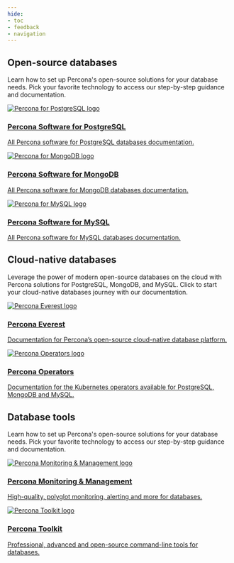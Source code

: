 ```yaml
---
hide:
- toc
- feedback
- navigation
---
```

<div class="landing">

  <!--Open-source theme-->

  <section class="splash highlight dark">
    <!--Intro-->
    <div class="splash-intro">
      <h1>
        Open-source databases
      </h1>
      <p>
        Learn how to set up Percona's open-source solutions for your database needs. Pick your favorite technology to access our step-by-step guidance and documentation.
      </p>
    </div>
    <!--Links-->
    <div class="splash-links">
      <a href="percona-for-postgresql" class="splash-card">
        <img src="assets/logo-postgresql.svg" alt="Percona for PostgreSQL logo" />
        <h3>
         Percona Software for PostgreSQL    
       </h3>
        <p>
          All Percona software for PostgreSQL databases documentation.
        </p>
      </a>
      <a href="percona-for-mongodb" class="splash-card">
        <img src="assets/logo-mongodb.svg" alt="Percona for MongoDB logo" />
        <h3>
          Percona Software for MongoDB
        </h3>
        <p>
          All Percona software for MongoDB databases documentation.
        </p>
      </a>
      <a href="percona-for-mysql" class="splash-card">
        <img src="assets/logo-mysql.svg" alt="Percona for MySQL logo" />
        <h3>
          Percona Software for MySQL
        </h3>
        <p>
          All Percona software for MySQL databases documentation.
        </p>
      </a>
    </div>
  </section>

  <!--Cloud theme-->

  <section class="splash">
    <!--Intro-->
    <div class="splash-intro">
      <h2>
        Cloud-native databases
      </h2>
      <p>
        Leverage the power of modern open-source databases on the cloud with Percona solutions for PostgreSQL, MongoDB, and MySQL. Click to start your cloud-native databases journey with our documentation.
      </p>
    </div>
    <!--Links-->
    <div class="splash-links">
      <a href="https://docs.percona.com/everest/" class="splash-card">
        <img src="assets/logo-everest.svg" alt="Percona Everest logo" />
        <h3>
          Percona Everest
        </h3>
        <p>
          Documentation for Percona’s open-source cloud-native database platform.
        </p>
      </a>
      <a href="percona-operators" class="splash-card">
        <img src="assets/logo-operators.svg" alt="Percona Operators logo" />
        <h3>
          Percona Operators
        </h3>
        <p>
          Documentation for the Kubernetes operators available for PostgreSQL, MongoDB and MySQL.
        </p>
      </a>
    </div>
  </section>

  <!--Tools theme-->

  <section class="splash">
    <!--Intro-->
    <div class="splash-intro">
      <h2>
        Database tools
      </h2>
      <p>
        Learn how to set up Percona's open-source solutions for your database needs. Pick your favorite technology to access our step-by-step guidance and documentation.
      </p>
    </div>
    <!--Links-->
    <div class="splash-links">
      <a href="https://pmcf-percona.github.io/pmm-doc/" class="splash-card">
        <img src="assets/logo-pmm.svg" alt="Percona Monitoring & Management logo" />
        <h3>
          Percona Monitoring & Management
        </h3>
        <p>
          High-quality, polyglot monitoring, alerting and more for databases.
        </p>
      </a>
      <a href="https://docs.percona.com/percona-toolkit" class="splash-card">
        <img src="assets/logo-pt.svg" alt="Percona Toolkit logo" />
        <h3>
          Percona Toolkit
        </h3>
        <p>
          Professional, advanced and open-source command-line tools for databases.
        </p>
      </a>
    </div>
  </section>

</div>
